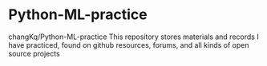 # Python-ML-practice
changKq/Python-ML-practice
This repository stores materials and records I have practiced, found on github resources, forums, and all kinds of open source projects 
